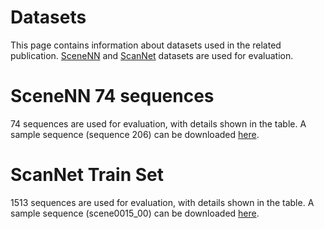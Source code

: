 # Datasets
This page contains information about datasets used in the related publication.
[SceneNN](https://hkust-vgd.github.io/scenenn/) and [ScanNet](https://kaldir.vc.in.tum.de/scannet_benchmark/documentation) datasets are used for evaluation.

# SceneNN 74 sequences
74 sequences are used for evaluation, with details shown in the table. A sample sequence (sequence 206) can be downloaded [here](https://drive.google.com/file/d/1rsJEAGExRESWKvKgNd8KHXB3vo83-q2n/view?usp=share_link).

# ScanNet Train Set 
1513 sequences are used for evaluation, with details shown in the table. A sample sequence (scene0015_00) can be downloaded [here](https://drive.google.com/file/d/1Ft7juu9p-i508bYQhbRSWAgkUA8gloV7/view?usp=share_link).
